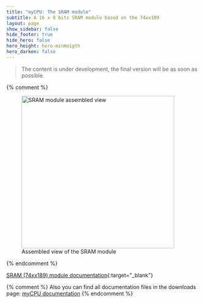```yaml
---
title: "myCPU: The SRAM module"
subtitle: A 16 x 8 bits SRAM module based on the 74xx189
layout: page
show_sidebar: false
hide_footer: true
hide_hero: false
hero_height: hero-minHeigth
hero_darken: false
---
```

> The content is under development, the final version will be as soon as possible.

{% comment %}
<figure class="center">
    <img src="{{ site.baseurl }}/img/mycpu/modules/ram189/ram189_assembled_min.png" alt="SRAM module assembled view" title="Assembled view of the SRAM module" width="400px">
    <figcaption>Assembled view of the SRAM module</figcaption>
</figure>
{% endcomment %}

[SRAM (74xx189) module documentation](https://github.com/mylabpcb/myCPU/blob/master/Docs/myCPU_RAM189_module_full.pdf){:target="_blank"}

{% comment %}
Also you can find all documentation files in the downloads page: [myCPU documentation](/pages/en/mycpu/downloads/technical_docs)
{% endcomment %}
